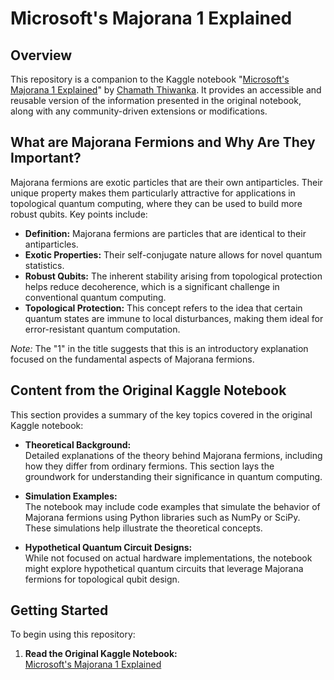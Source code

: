 # Microsoft's Majorana 1 Explained

## Overview

This repository is a companion to the Kaggle notebook "[Microsoft's Majorana 1 Explained](https://www.kaggle.com/code/chamaththiwanka/microsoft-s-majorana-1-explained)" by [Chamath Thiwanka](https://www.kaggle.com/chamaththiwanka). It provides an accessible and reusable version of the information presented in the original notebook, along with any community-driven extensions or modifications.

## What are Majorana Fermions and Why Are They Important?

Majorana fermions are exotic particles that are their own antiparticles. Their unique property makes them particularly attractive for applications in topological quantum computing, where they can be used to build more robust qubits. Key points include:

- **Definition:** Majorana fermions are particles that are identical to their antiparticles.
- **Exotic Properties:** Their self-conjugate nature allows for novel quantum statistics.
- **Robust Qubits:** The inherent stability arising from topological protection helps reduce decoherence, which is a significant challenge in conventional quantum computing.
- **Topological Protection:** This concept refers to the idea that certain quantum states are immune to local disturbances, making them ideal for error-resistant quantum computation.

*Note:* The "1" in the title suggests that this is an introductory explanation focused on the fundamental aspects of Majorana fermions.

## Content from the Original Kaggle Notebook

This section provides a summary of the key topics covered in the original Kaggle notebook:

- **Theoretical Background:**  
  Detailed explanations of the theory behind Majorana fermions, including how they differ from ordinary fermions. This section lays the groundwork for understanding their significance in quantum computing.
  
- **Simulation Examples:**  
  The notebook may include code examples that simulate the behavior of Majorana fermions using Python libraries such as NumPy or SciPy. These simulations help illustrate the theoretical concepts.
  
- **Hypothetical Quantum Circuit Designs:**  
  While not focused on actual hardware implementations, the notebook might explore hypothetical quantum circuits that leverage Majorana fermions for topological qubit design.

## Getting Started

To begin using this repository:

1. **Read the Original Kaggle Notebook:**  
   [Microsoft's Majorana 1 Explained](https://www.kaggle.com/code/chamaththiwanka/microsoft-s-majorana-1-explained)
